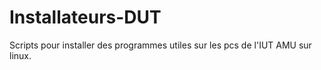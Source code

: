 # Installateurs-DUT
Scripts pour installer des programmes utiles sur les pcs de l'IUT AMU sur linux.
